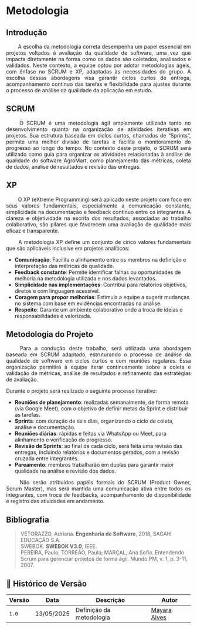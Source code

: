 # Metodologia

## Introdução

<p align="justify"> &emsp;&emsp; A escolha da metodologia correta desempenha um papel essencial em projetos voltados à avaliação da qualidade de software, uma vez que impacta diretamente na forma como os dados são coletados, analisados e validados. Neste contexto, a equipe optou por adotar metodologias ágeis, com ênfase no SCRUM e XP, adaptadas às necessidades do grupo. A escolha dessas abordagens visa garantir ciclos curtos de entrega, acompanhamento contínuo das tarefas e flexibilidade para ajustes durante o processo de análise da qualidade da aplicação em estudo.</p>

## SCRUM

<p align="justify"> &emsp;&emsp; O SCRUM é uma metodologia ágil amplamente utilizada tanto no desenvolvimento quanto na organização de atividades iterativas em projetos. Sua estrutura baseada em ciclos curtos, chamados de “Sprints”, permite uma melhor divisão de tarefas e facilita o monitoramento do progresso ao longo do tempo. No contexto deste projeto, o SCRUM será utilizado como guia para organizar as atividades relacionadas à análise de qualidade do software AgroMart, como planejamento das métricas, coleta de dados, análise de resultados e revisão das entregas.</p>

## XP

<p align="justify"> &emsp;&emsp; O XP (eXtreme Programming) será aplicado neste projeto com foco em seus valores fundamentais, especialmente a comunicação constante, simplicidade na documentação e feedback contínuo entre os integrantes. A clareza e objetividade na escrita dos resultados, associadas ao trabalho colaborativo, são pilares que favorecem uma avaliação de qualidade mais eficaz e transparente.</p>

<p align="justify"> &emsp;&emsp; A metodologia XP define um conjunto de cinco valores fundamentais que são aplicáveis inclusive em projetos analíticos:</p>

- **Comunicação**: Facilita o alinhamento entre os membros na definição e interpretação das métricas de qualidade.
- **Feedback constante**: Permite identificar falhas ou oportunidades de melhoria na metodologia utilizada e nos dados levantados.
- **Simplicidade nas implementações**: Contribui para relatórios objetivos, diretos e com linguagem acessível.
- **Coragem para propor melhorias**: Estimula a equipe a sugerir mudanças no sistema com base em evidências encontradas na análise.
- **Respeito**: Garante um ambiente colaborativo onde a troca de ideias e responsabilidades é valorizada.

## Metodologia do Projeto

<p align="justify"> &emsp;&emsp; Para a condução deste trabalho, será utilizada uma abordagem baseada em SCRUM adaptado, estruturando o processo de análise da qualidade de software em ciclos curtos e com reuniões regulares. Essa organização permitirá à equipe iterar continuamente sobre a coleta e validação de métricas, análise de resultados e refinamento das estratégias de avaliação.</p>

Durante o projeto será realizado o seguinte processo iterativo:

- **Reuniões de planejamento**: realizadas semanalmente, de forma remota (via Google Meet), com o objetivo de definir metas da Sprint e distribuir as tarefas.
- **Sprints**: com duração de seis dias, organizando o ciclo de coleta, análise e documentação.
- **Reuniões diárias**: rápidas e feitas via WhatsApp ou Meet, para alinhamento e verificação do progresso.
- **Revisão de Sprints**: ao final de cada ciclo, será feita uma revisão das entregas, incluindo relatórios e documentos gerados, com a revisão cruzada entre integrantes.
- **Pareamento**: membros trabalharão em duplas para garantir maior qualidade na análise e revisão dos dados.

<p align="justify"> &emsp;&emsp; Não serão atribuídos papéis formais do SCRUM (Product Owner, Scrum Master), mas será mantida uma comunicação ativa entre todos os integrantes, com troca de feedbacks, acompanhamento de disponibilidade e registro das atividades em andamento.</p>

## Bibliografia

> VETORAZZO, Adriana. **Engenharia de Software**, 2018, SAGAH EDUCAÇÃO S.A.  
> SWEBOK. **SWEBOK V3.0**, IEEE.  
> PEREIRA, Paulo; TORREÃO, Paula; MARÇAL, Ana Sofia. Entendendo Scrum para gerenciar projetos de forma ágil. Mundo PM, v. 1, p. 3-11, 2007.

## 📑 Histórico de Versão

| Versão | Data       | Descrição                   | Autor |
|--------|------------|-----------------------------|-------|
| `1.0`  | 13/05/2025 | Definição da metodologia    | [Mayara Alves](https://github.com/Mayara-tech) |
